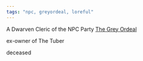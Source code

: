 ```yaml
---
tags: "npc, greyordeal, loreful"
---
```


A Dwarven Cleric of the NPC Party [The Grey Ordeal](..\..\..\..\..\..\Notes%20on%20the%20Multiverse\Inner\Alaturmen\About%20People\World%20Wide%20Happenings\Worldknown%20Groups\The%20Grey%20Ordeal.md)

ex-owner of The Tuber

deceased
